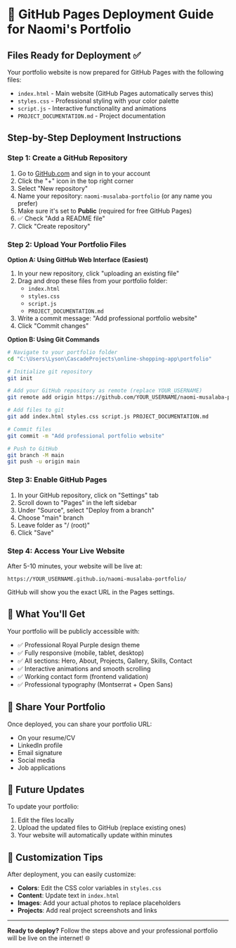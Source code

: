 # 🚀 GitHub Pages Deployment Guide for Naomi's Portfolio

## Files Ready for Deployment ✅

Your portfolio website is now prepared for GitHub Pages with the following files:

- `index.html` - Main website (GitHub Pages automatically serves this)
- `styles.css` - Professional styling with your color palette
- `script.js` - Interactive functionality and animations
- `PROJECT_DOCUMENTATION.md` - Project documentation

## Step-by-Step Deployment Instructions

### Step 1: Create a GitHub Repository

1. Go to [GitHub.com](https://github.com) and sign in to your account
2. Click the "+" icon in the top right corner
3. Select "New repository"
4. Name your repository: `naomi-musalaba-portfolio` (or any name you prefer)
5. Make sure it's set to **Public** (required for free GitHub Pages)
6. ✅ Check "Add a README file"
7. Click "Create repository"

### Step 2: Upload Your Portfolio Files

**Option A: Using GitHub Web Interface (Easiest)**
1. In your new repository, click "uploading an existing file"
2. Drag and drop these files from your portfolio folder:
   - `index.html`
   - `styles.css`
   - `script.js`
   - `PROJECT_DOCUMENTATION.md`
3. Write a commit message: "Add professional portfolio website"
4. Click "Commit changes"

**Option B: Using Git Commands**
```bash
# Navigate to your portfolio folder
cd "C:\Users\Lyson\CascadeProjects\online-shopping-app\portfolio"

# Initialize git repository
git init

# Add your GitHub repository as remote (replace YOUR_USERNAME)
git remote add origin https://github.com/YOUR_USERNAME/naomi-musalaba-portfolio.git

# Add files to git
git add index.html styles.css script.js PROJECT_DOCUMENTATION.md

# Commit files
git commit -m "Add professional portfolio website"

# Push to GitHub
git branch -M main
git push -u origin main
```

### Step 3: Enable GitHub Pages

1. In your GitHub repository, click on "Settings" tab
2. Scroll down to "Pages" in the left sidebar
3. Under "Source", select "Deploy from a branch"
4. Choose "main" branch
5. Leave folder as "/ (root)"
6. Click "Save"

### Step 4: Access Your Live Website

After 5-10 minutes, your website will be live at:
```
https://YOUR_USERNAME.github.io/naomi-musalaba-portfolio/
```

GitHub will show you the exact URL in the Pages settings.

## 🎯 What You'll Get

Your portfolio will be publicly accessible with:
- ✅ Professional Royal Purple design theme
- ✅ Fully responsive (mobile, tablet, desktop)
- ✅ All sections: Hero, About, Projects, Gallery, Skills, Contact
- ✅ Interactive animations and smooth scrolling
- ✅ Working contact form (frontend validation)
- ✅ Professional typography (Montserrat + Open Sans)

## 📱 Share Your Portfolio

Once deployed, you can share your portfolio URL:
- On your resume/CV
- LinkedIn profile
- Email signature
- Social media
- Job applications

## 🔄 Future Updates

To update your portfolio:
1. Edit the files locally
2. Upload the updated files to GitHub (replace existing ones)
3. Your website will automatically update within minutes

## 🎨 Customization Tips

After deployment, you can easily customize:
- **Colors**: Edit the CSS color variables in `styles.css`
- **Content**: Update text in `index.html`
- **Images**: Add your actual photos to replace placeholders
- **Projects**: Add real project screenshots and links

---

**Ready to deploy?** Follow the steps above and your professional portfolio will be live on the internet! 🌐
